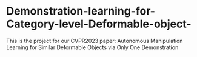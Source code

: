 # Demonstration-learning-for-Category-level-Deformable-object-
This is the project for our CVPR2023 paper: Autonomous Manipulation Learning for Similar Deformable Objects via Only One Demonstration
